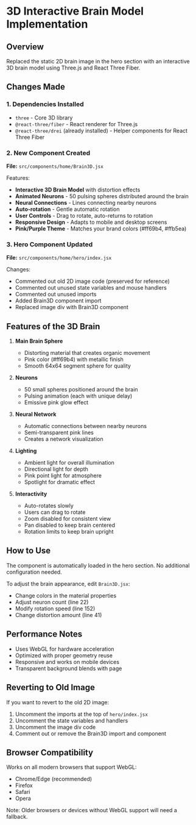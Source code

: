 # 3D Interactive Brain Model Implementation

## Overview
Replaced the static 2D brain image in the hero section with an interactive 3D brain model using Three.js and React Three Fiber.

## Changes Made

### 1. Dependencies Installed
- `three` - Core 3D library
- `@react-three/fiber` - React renderer for Three.js
- `@react-three/drei` (already installed) - Helper components for React Three Fiber

### 2. New Component Created
**File:** `src/components/home/Brain3D.jsx`

Features:
- **Interactive 3D Brain Model** with distortion effects
- **Animated Neurons** - 50 pulsing spheres distributed around the brain
- **Neural Connections** - Lines connecting nearby neurons
- **Auto-rotation** - Gentle automatic rotation
- **User Controls** - Drag to rotate, auto-returns to rotation
- **Responsive Design** - Adapts to mobile and desktop screens
- **Pink/Purple Theme** - Matches your brand colors (#ff69b4, #ffb5ea)

### 3. Hero Component Updated
**File:** `src/components/home/hero/index.jsx`

Changes:
- Commented out old 2D image code (preserved for reference)
- Commented out unused state variables and mouse handlers
- Commented out unused imports
- Added Brain3D component import
- Replaced image div with Brain3D component

## Features of the 3D Brain

1. **Main Brain Sphere**
   - Distorting material that creates organic movement
   - Pink color (#ff69b4) with metallic finish
   - Smooth 64x64 segment sphere for quality

2. **Neurons**
   - 50 small spheres positioned around the brain
   - Pulsing animation (each with unique delay)
   - Emissive pink glow effect

3. **Neural Network**
   - Automatic connections between nearby neurons
   - Semi-transparent pink lines
   - Creates a network visualization

4. **Lighting**
   - Ambient light for overall illumination
   - Directional light for depth
   - Pink point light for atmosphere
   - Spotlight for dramatic effect

5. **Interactivity**
   - Auto-rotates slowly
   - Users can drag to rotate
   - Zoom disabled for consistent view
   - Pan disabled to keep brain centered
   - Rotation limits to keep brain upright

## How to Use

The component is automatically loaded in the hero section. No additional configuration needed.

To adjust the brain appearance, edit `Brain3D.jsx`:
- Change colors in the material properties
- Adjust neuron count (line 22)
- Modify rotation speed (line 152)
- Change distortion amount (line 41)

## Performance Notes

- Uses WebGL for hardware acceleration
- Optimized with proper geometry reuse
- Responsive and works on mobile devices
- Transparent background blends with page

## Reverting to Old Image

If you want to revert to the old 2D image:
1. Uncomment the imports at the top of `hero/index.jsx`
2. Uncomment the state variables and handlers
3. Uncomment the image div code
4. Comment out or remove the Brain3D import and component

## Browser Compatibility

Works on all modern browsers that support WebGL:
- Chrome/Edge (recommended)
- Firefox
- Safari
- Opera

Note: Older browsers or devices without WebGL support will need a fallback.

